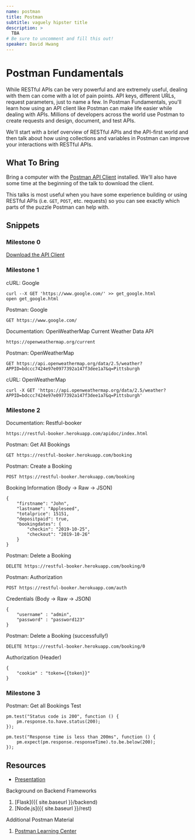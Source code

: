 ```yaml
---
name: postman
title: Postman
subtitle: vaguely hipster title
description: >
  TBA
# Be sure to uncomment and fill this out!
speaker: David Hwang
---
```


# Postman Fundamentals

While RESTful APIs can be very powerful and are extremely useful, dealing with them can come with a lot of pain points. API keys, different URLs, request parameters, just to name a few. In Postman Fundamentals, you'll learn how using an API client like Postman can make life easier while dealing with APIs. Millions of developers across the world use Postman to create requests and design, document, and test APIs.

We'll start with a brief overview of RESTful APIs and the API-first world and then talk about how using collections and variables in Postman can improve your interactions with RESTful APIs.

## What To Bring

Bring a computer with the [Postman API Client](https://www.getpostman.com/apps) installed. We'll also have some time at the beginning of the talk to download the client.

This talks is most useful when you have some experience building or using RESTful APIs (i.e. `GET`, `POST`, etc. requests) so you can see exactly which parts of the puzzle Postman can help with.

## Snippets


### Milestone 0
[Download the API Client](https://www.getpostman.com/apps)

### Milestone 1
cURL: Google
```
curl --X GET 'https://www.google.com/' >> get_google.html
open get_google.html
```

Postman: Google
```
GET https://www.google.com/
```

Documentation: OpenWeatherMap Current Weather Data API
```
https://openweathermap.org/current
```

Postman: OpenWeatherMap
```
GET https://api.openweathermap.org/data/2.5/weather?APPID=bdccc7424e97e0977392a147f3dee1a7&q=Pittsburgh
```

cURL: OpenWeatherMap
```
curl -X GET 'https://api.openweathermap.org/data/2.5/weather?APPID=bdccc7424e97e0977392a147f3dee1a7&q=Pittsburgh'
```

### Milestone 2
Documentation: Restful-booker
```
https://restful-booker.herokuapp.com/apidoc/index.html
```

Postman: Get All Bookings
```
GET https://restful-booker.herokuapp.com/booking
```

Postman: Create a Booking
```
POST https://restful-booker.herokuapp.com/booking
```

Booking Information (Body → Raw → JSON)
```
{
    "firstname": "John",
    "lastname": "Appleseed",
    "totalprice": 15151,
    "depositpaid": true,
    "bookingdates": {
        "checkin": "2019-10-25",
        "checkout": "2019-10-26"
    }
}
```

Postman: Delete a Booking
```
DELETE https://restful-booker.herokuapp.com/booking/0
```

Postman: Authorization
```
POST https://restful-booker.herokuapp.com/auth
```

Credentials (Body → Raw → JSON)
```
{
    "username" : "admin",
    "password" : "password123"
}
```

Postman: Delete a Booking (successfully!)
```
DELETE https://restful-booker.herokuapp.com/booking/0
```

Authorization (Header)
```
{
    "cookie" : "token={{token}}"
}
```

### Milestone 3
Postman: Get all Bookings Test
```
pm.test("Status code is 200", function () {
    pm.response.to.have.status(200);
});

pm.test("Response time is less than 200ms", function () {
    pm.expect(pm.response.responseTime).to.be.below(200);
});
```

## Resources

- [Presentation](https://docs.google.com/presentation/d/1ClI_hVIgkhMDkICGJ89NquvkY6G2_pszYww-wbRBfVU/edit?usp=sharing)

Background on Backend Frameworks

1. [Flask]({{ site.baseurl }}/backend)
1. [Node.js]({{ site.baseurl }}/rest)

Additional Postman Material

1. [Postman Learning Center](https://learning.getpostman.com/?_ga=2.57911018.1705501146.1571981022-746283426.1567962465)

